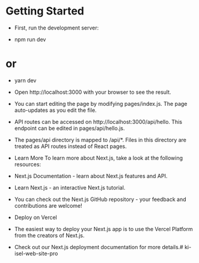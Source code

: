 # Getting Started
- First, run the development server:

- npm run dev
# or
- yarn dev
- Open http://localhost:3000 with your browser to see the result.

- You can start editing the page by modifying pages/index.js. The page auto-updates as you edit the file.

- API routes can be accessed on http://localhost:3000/api/hello. This endpoint can be edited in pages/api/hello.js.

- The pages/api directory is mapped to /api/*. Files in this directory are treated as API routes instead of React pages.

- Learn More
To learn more about Next.js, take a look at the following resources:

- Next.js Documentation - learn about Next.js features and API.
- Learn Next.js - an interactive Next.js tutorial.
- You can check out the Next.js GitHub repository - your feedback and contributions are welcome!

- Deploy on Vercel
- The easiest way to deploy your Next.js app is to use the Vercel Platform from the creators of Next.js.

- Check out our Next.js deployment documentation for more details.# ki-isel-web-site-pro
